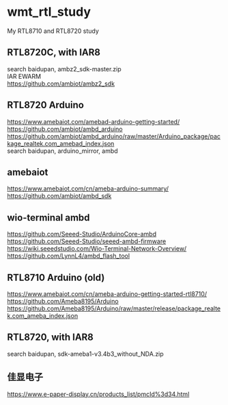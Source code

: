 # wmt_rtl_study
My RTL8710 and RTL8720 study

## RTL8720C, with IAR8     
search baidupan, ambz2_sdk-master.zip  
IAR EWARM  
https://github.com/ambiot/ambz2_sdk  

## RTL8720 Arduino   
https://www.amebaiot.com/amebad-arduino-getting-started/  
https://github.com/ambiot/ambd_arduino  
https://github.com/ambiot/ambd_arduino/raw/master/Arduino_package/package_realtek.com_amebad_index.json  
search baidupan, arduino_mirror, ambd  

## amebaiot  
https://www.amebaiot.com/cn/ameba-arduino-summary/  
https://github.com/ambiot/ambd_sdk  

## wio-terminal ambd  
https://github.com/Seeed-Studio/ArduinoCore-ambd  
https://github.com/Seeed-Studio/seeed-ambd-firmware  
https://wiki.seeedstudio.com/Wio-Terminal-Network-Overview/  
https://github.com/LynnL4/ambd_flash_tool  

## RTL8710 Arduino (old)     
https://www.amebaiot.com/cn/ameba-arduino-getting-started-rtl8710/  
https://github.com/Ameba8195/Arduino  
https://github.com/Ameba8195/Arduino/raw/master/release/package_realtek.com_ameba_index.json  

## RTL8720, with IAR8  
search baidupan, sdk-ameba1-v3.4b3_without_NDA.zip  

## 佳显电子  
https://www.e-paper-display.cn/products_list/pmcId%3d34.html  
